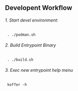 ## Developent Workflow

###### 1. Start devel environment:
```
 . ./podman.sh
```
###### 2. Build Entrypoint Binary
```
 . ./build.sh
```
###### 3. Exec new entrypoint help menu
```
 koffer -h
```
